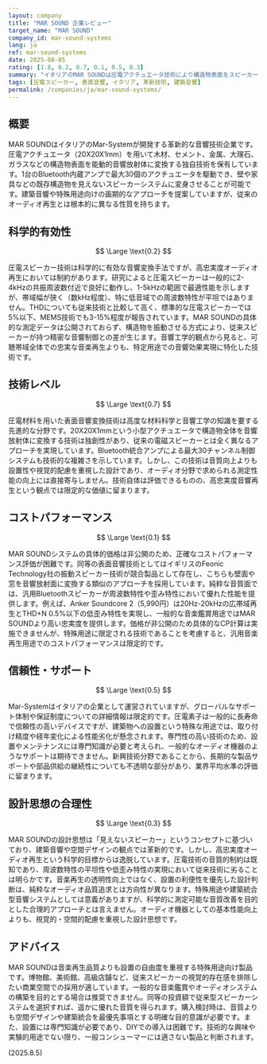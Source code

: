 ```yaml
---
layout: company
title: "MAR SOUND 企業レビュー"
target_name: "MAR SOUND"
company_id: mar-sound-systems
lang: ja
ref: mar-sound-systems
date: 2025-08-05
rating: [1.8, 0.2, 0.7, 0.1, 0.5, 0.3]
summary: "イタリアのMAR SOUNDは圧電アクチュエータ技術により構造物表面をスピーカー化する革新的企業です。技術的な独創性は評価できるものの、従来スピーカーと比較して音質面で大きな制約があり、高忠実度オーディオ再生には不向きです。"
tags: [圧電スピーカー, 表面音響, イタリア, 革新技術, 建築音響]
permalink: /companies/ja/mar-sound-systems/
---
```


## 概要

MAR SOUNDはイタリアのMar-Systemが開発する革新的な音響技術企業です。圧電アクチュエータ（20X20X1mm）を用いて木材、セメント、金属、大理石、ガラスなどの構造物表面を能動的音響放射体に変換する独自技術を保有しています。1台のBluetooth内蔵アンプで最大30個のアクチュエータを駆動でき、壁や家具などの既存構造物を見えないスピーカーシステムに変身させることが可能です。建築音響や特殊用途向けの画期的なアプローチを提案していますが、従来のオーディオ再生とは根本的に異なる性質を持ちます。

## 科学的有効性

$$ \Large \text{0.2} $$

圧電スピーカー技術は科学的に有効な音響変換手法ですが、高忠実度オーディオ再生においては制約があります。研究によると圧電スピーカーは一般的に2-4kHzの共振周波数付近で良好に動作し、1-5kHzの範囲で最適性能を示しますが、帯域幅が狭く（数kHz程度）、特に低音域での周波数特性が平坦ではありません。THDについても従来技術と比較して高く、標準的な圧電スピーカーでは5%以下、MEMS技術でも3-15%程度が報告されています。MAR SOUNDの具体的な測定データは公開されておらず、構造物を振動させる方式により、従来スピーカーが持つ精密な音響制御との差が生じます。音響工学的観点から見ると、可聴帯域全体での忠実な音楽再生よりも、特定用途での音響効果実現に特化した技術です。

## 技術レベル  

$$ \Large \text{0.7} $$

圧電材料を用いた表面音響変換技術は高度な材料科学と音響工学の知識を要する先進的な分野です。20X20X1mmという小型アクチュエータで構造物全体を音響放射体に変換する技術は独創性があり、従来の電磁スピーカーとは全く異なるアプローチを実現しています。Bluetooth統合アンプによる最大30チャンネル制御システムも技術的な複雑さを示しています。しかし、この技術は音質向上よりも設置性や視覚的配慮を重視した設計であり、オーディオ分野で求められる測定性能の向上には直接寄与しません。技術自体は評価できるものの、高忠実度音響再生という観点では限定的な価値に留まります。

## コストパフォーマンス

$$ \Large \text{0.1} $$

MAR SOUNDシステムの具体的価格は非公開のため、正確なコストパフォーマンス評価が困難です。同等の表面音響技術としてはイギリスのFeonic Technology社の振動スピーカー技術が競合製品として存在し、こちらも壁面や窓を音響放射面に変換する類似のアプローチを採用しています。純粋な音質面では、汎用Bluetoothスピーカーが周波数特性や歪み特性において優れた性能を提供します。例えば、Anker Soundcore 2（5,990円）は20Hz-20kHzの広帯域再生とTHD+N 0.5%以下の低歪み特性を実現し、一般的な音楽鑑賞用途ではMAR SOUNDより高い忠実度を提供します。価格が非公開のため具体的なCP計算は実施できませんが、特殊用途に限定される技術であることを考慮すると、汎用音楽再生用途でのコストパフォーマンスは限定的です。

## 信頼性・サポート

$$ \Large \text{0.5} $$

Mar-Systemはイタリアの企業として運営されていますが、グローバルなサポート体制や保証制度についての詳細情報は限定的です。圧電素子は一般的に長寿命で信頼性の高いデバイスですが、建築物への設置という特殊な用途では、取り付け精度や経年変化による性能劣化が懸念されます。専門性の高い技術のため、設置やメンテナンスには専門知識が必要と考えられ、一般的なオーディオ機器のようなサポートは期待できません。新興技術分野であることから、長期的な製品サポートや部品供給の継続性についても不透明な部分があり、業界平均水準の評価に留まります。

## 設計思想の合理性

$$ \Large \text{0.3} $$

MAR SOUNDの設計思想は「見えないスピーカー」というコンセプトに基づいており、建築音響や空間デザインの観点では革新的です。しかし、高忠実度オーディオ再生という科学的目標からは逸脱しています。圧電技術の音質的制約は既知であり、周波数特性の平坦性や低歪み特性の実現において従来技術に劣ることは明らかです。音楽再生の透明性向上ではなく、設置の利便性を優先した設計判断は、純粋なオーディオ品質追求とは方向性が異なります。特殊用途や建築統合型音響システムとしては意義がありますが、科学的に測定可能な音質改善を目的とした合理的アプローチとは言えません。オーディオ機器としての基本性能向上よりも、視覚的・空間的配慮を重視した設計思想です。

## アドバイス

MAR SOUNDは音楽再生品質よりも設置の自由度を重視する特殊用途向け製品です。博物館、美術館、高級店舗など、従来スピーカーの視覚的存在感を排除したい商業空間での採用が適しています。一般的な音楽鑑賞やオーディオシステムの構築を目的とする場合は推奨できません。同等の投資額で従来型スピーカーシステムを選択すれば、遥かに優れた音質を得られます。購入検討時は、音質よりも空間デザインや建築統合を最優先事項とする明確な目的意識が必要です。また、設置には専門知識が必要であり、DIYでの導入は困難です。技術的な興味や実験的用途でない限り、一般コンシューマーには適さない製品と判断されます。

(2025.8.5)